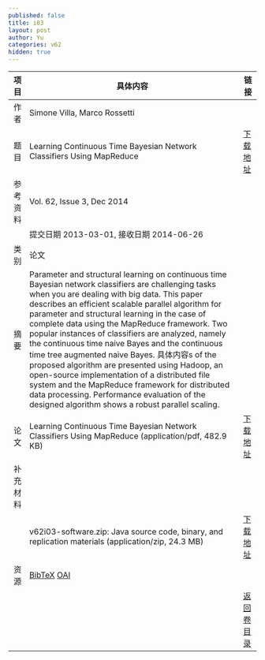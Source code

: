 ```yaml
---
published: false
title: i03
layout: post
author: Yu
categories: v62
hidden: true
---
```


| 项目 | 具体内容 | 链接 |
|---:|---|---|
| 作者 |  Simone Villa, Marco Rossetti| |
| 题目 |Learning Continuous Time Bayesian Network Classifiers Using MapReduce | [下载地址](http://www.jstatsoft.org/v62/i03/paper) |
| 参考资料 |Vol. 62, Issue 3, Dec 2014 | |
| | 提交日期 2013-03-01, 接收日期 2014-06-26| | 
| 类别 | 论文| |
| 摘要 | Parameter and structural learning on continuous time Bayesian network classifiers are challenging tasks when you are dealing with big data. This paper describes an efficient scalable parallel algorithm for parameter and structural learning in the case of complete data using the MapReduce framework. Two popular instances of classifiers are analyzed, namely the continuous time naive Bayes and the continuous time tree augmented naive Bayes. 具体内容s of the proposed algorithm are presented using Hadoop, an open-source implementation of a distributed file system and the MapReduce framework for distributed data processing. Performance evaluation of the designed algorithm shows a robust parallel scaling.| |
| 论文 | Learning Continuous Time Bayesian Network Classifiers Using MapReduce  (application/pdf, 482.9 KB)| [下载地址](http://www.jstatsoft.org/v62/i03/paper) |
| 补充材料 | | |
| |v62i03-software.zip: Java source code, binary, and replication materials  (application/zip, 24.3 MB)|  [下载地址](http://www.jstatsoft.org/v62/i03/supp/1) |
| 资源 | [BibTeX](http://www.jstatsoft.org/v62/i03/bibtex) [OAI](http://www.jstatsoft.org/oai?verb=GetRecord&identifier=oai.jstatsoft/v62/i03&prefix=oai_dc)| |
| |  | [返回卷目录]({{site.baseurl}}/volume/v62.html) |